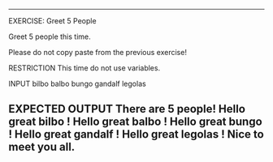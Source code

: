  ---------------------------------------------------------
 EXERCISE: Greet 5 People

  Greet 5 people this time.

  Please do not copy paste from the previous exercise!

 RESTRICTION
  This time do not use variables.

 INPUT
  bilbo balbo bungo gandalf legolas

 EXPECTED OUTPUT
  There are 5 people!
  Hello great bilbo !
  Hello great balbo !
  Hello great bungo !
  Hello great gandalf !
  Hello great legolas !
  Nice to meet you all.
 ---------------------------------------------------------